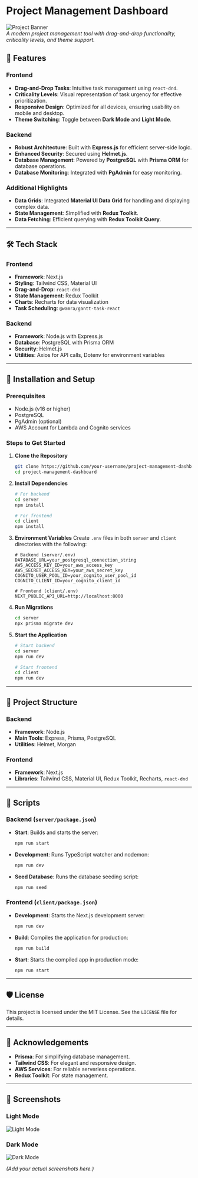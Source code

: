 
# Project Management Dashboard

![Project Banner](https://via.placeholder.com/1200x400)  
*A modern project management tool with drag-and-drop functionality, criticality levels, and theme support.*

## 🌟 Features

### Frontend
- **Drag-and-Drop Tasks**: Intuitive task management using `react-dnd`.
- **Criticality Levels**: Visual representation of task urgency for effective prioritization.
- **Responsive Design**: Optimized for all devices, ensuring usability on mobile and desktop.
- **Theme Switching**: Toggle between **Dark Mode** and **Light Mode**.

### Backend
- **Robust Architecture**: Built with **Express.js** for efficient server-side logic.
- **Enhanced Security**: Secured using **Helmet.js**.
- **Database Management**: Powered by **PostgreSQL** with **Prisma ORM** for database operations.
- **Database Monitoring**: Integrated with **PgAdmin** for easy monitoring.

### Additional Highlights
- **Data Grids**: Integrated **Material UI Data Grid** for handling and displaying complex data.
- **State Management**: Simplified with **Redux Toolkit**.
- **Data Fetching**: Efficient querying with **Redux Toolkit Query**.

---

## 🛠 Tech Stack

### **Frontend**
- **Framework**: Next.js
- **Styling**: Tailwind CSS, Material UI
- **Drag-and-Drop**: `react-dnd`
- **State Management**: Redux Toolkit
- **Charts**: Recharts for data visualization
- **Task Scheduling**: `@wamra/gantt-task-react`

### **Backend**
- **Framework**: Node.js with Express.js
- **Database**: PostgreSQL with Prisma ORM
- **Security**: Helmet.js
- **Utilities**: Axios for API calls, Dotenv for environment variables

---

## 🚀 Installation and Setup

### Prerequisites
- Node.js (v16 or higher)
- PostgreSQL
- PgAdmin (optional)
- AWS Account for Lambda and Cognito services

### Steps to Get Started

1. **Clone the Repository**
   ```bash
   git clone https://github.com/your-username/project-management-dashboard.git
   cd project-management-dashboard


2. **Install Dependencies**
   ```bash
   # For backend
   cd server
   npm install

   # For frontend
   cd client
   npm install
   ```

3. **Environment Variables**
   Create `.env` files in both `server` and `client` directories with the following:
   ```env
   # Backend (server/.env)
   DATABASE_URL=your_postgresql_connection_string
   AWS_ACCESS_KEY_ID=your_aws_access_key
   AWS_SECRET_ACCESS_KEY=your_aws_secret_key
   COGNITO_USER_POOL_ID=your_cognito_user_pool_id
   COGNITO_CLIENT_ID=your_cognito_client_id

   # Frontend (client/.env)
   NEXT_PUBLIC_API_URL=http://localhost:8000
   ```

4. **Run Migrations**
   ```bash
   cd server
   npx prisma migrate dev
   ```

5. **Start the Application**
   ```bash
   # Start backend
   cd server
   npm run dev

   # Start frontend
   cd client
   npm run dev
   ```

---



## 📂 Project Structure

### Backend
- **Framework**: Node.js
- **Main Tools**: Express, Prisma, PostgreSQL
- **Utilities**: Helmet, Morgan

### Frontend
- **Framework**: Next.js
- **Libraries**: Tailwind CSS, Material UI, Redux Toolkit, Recharts, `react-dnd`

---

## 🔧 Scripts

### Backend (`server/package.json`)
- **Start**: Builds and starts the server:
  ```bash
  npm run start
  ```
- **Development**: Runs TypeScript watcher and nodemon:
  ```bash
  npm run dev
  ```
- **Seed Database**: Runs the database seeding script:
  ```bash
  npm run seed
  ```

### Frontend (`client/package.json`)
- **Development**: Starts the Next.js development server:
  ```bash
  npm run dev
  ```
- **Build**: Compiles the application for production:
  ```bash
  npm run build
  ```
- **Start**: Starts the compiled app in production mode:
  ```bash
  npm run start
  ```

---

## 🛡 License

This project is licensed under the MIT License. See the `LICENSE` file for details.

---

## 🙏 Acknowledgements
- **Prisma**: For simplifying database management.
- **Tailwind CSS**: For elegant and responsive design.
- **AWS Services**: For reliable serverless operations.
- **Redux Toolkit**: For state management.

---

## 📸 Screenshots

### Light Mode
![Light Mode](https://via.placeholder.com/600x400)

### Dark Mode
![Dark Mode](https://via.placeholder.com/600x400)

*(Add your actual screenshots here.)*

